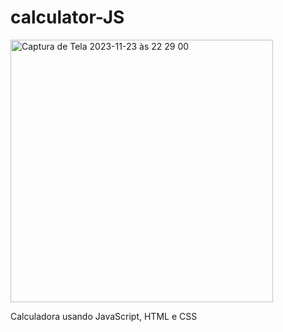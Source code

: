 # calculator-JS

<img width="420" alt="Captura de Tela 2023-11-23 às 22 29 00" src="https://github.com/josielqrozjr/calculator-JS/assets/131998280/fbf16529-c3a7-4c86-a210-1606da04c0fa">


Calculadora usando JavaScript, HTML e CSS
